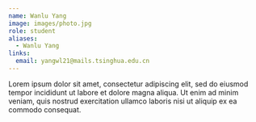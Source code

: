 ```yaml
---
name: Wanlu Yang
image: images/photo.jpg
role: student
aliases:
  - Wanlu Yang
links:
  email: yangwl21@mails.tsinghua.edu.cn
---
```


Lorem ipsum dolor sit amet, consectetur adipiscing elit, sed do eiusmod tempor
incididunt ut labore et dolore magna aliqua. Ut enim ad minim veniam, quis
nostrud exercitation ullamco laboris nisi ut aliquip ex ea commodo consequat.
